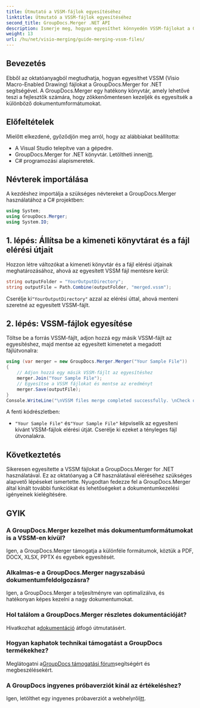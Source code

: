 ```yaml
---
title: Útmutató a VSSM-fájlok egyesítéséhez
linktitle: Útmutató a VSSM-fájlok egyesítéséhez
second_title: GroupDocs.Merger .NET API
description: Ismerje meg, hogyan egyesíthet könnyedén VSSM-fájlokat a GroupDocs.Merger for .NET segítségével. Lépésről lépésre útmutató C# fejlesztőknek.
weight: 13
url: /hu/net/visio-merging/guide-merging-vssm-files/
---
```

## Bevezetés
Ebből az oktatóanyagból megtudhatja, hogyan egyesíthet VSSM (Visio Macro-Enabled Drawing) fájlokat a GroupDocs.Merger for .NET segítségével. A GroupDocs.Merger egy hatékony könyvtár, amely lehetővé teszi a fejlesztők számára, hogy zökkenőmentesen kezeljék és egyesítsék a különböző dokumentumformátumokat.
## Előfeltételek
Mielőtt elkezdené, győződjön meg arról, hogy az alábbiakat beállította:
- A Visual Studio telepítve van a gépedre.
-  GroupDocs.Merger for .NET könyvtár. Letöltheti innen[itt](https://releases.groupdocs.com/merger/net/).
- C# programozási alapismeretek.

## Névterek importálása
A kezdéshez importálja a szükséges névtereket a GroupDocs.Merger használatához a C# projektben:
```csharp
using System; 
using GroupDocs.Merger;
using System.IO;
```
## 1. lépés: Állítsa be a kimeneti könyvtárat és a fájl elérési útjait
Hozzon létre változókat a kimeneti könyvtár és a fájl elérési útjainak meghatározásához, ahová az egyesített VSSM fájl mentésre kerül:
```csharp
string outputFolder = "YourOutputDirectory";
string outputFile = Path.Combine(outputFolder, "merged.vssm");
```
 Cserélje ki`"YourOutputDirectory"` azzal az elérési úttal, ahová menteni szeretné az egyesített VSSM-fájlt.
## 2. lépés: VSSM-fájlok egyesítése
Töltse be a forrás VSSM-fájlt, adjon hozzá egy másik VSSM-fájlt az egyesítéshez, majd mentse az egyesített kimenetet a megadott fájlútvonalra:
```csharp
using (var merger = new GroupDocs.Merger.Merger("Your Sample File"))
{
    // Adjon hozzá egy másik VSSM-fájlt az egyesítéshez
    merger.Join("Your Sample File");
    // Egyesítse a VSSM fájlokat és mentse az eredményt
    merger.Save(outputFile);
}
Console.WriteLine("\nVSSM files merge completed successfully. \nCheck output in {0}", outputFolder);
```
A fenti kódrészletben:
- `"Your Sample File"` és`"Your Sample File"` képviselik az egyesíteni kívánt VSSM-fájlok elérési útját. Cserélje ki ezeket a tényleges fájl útvonalakra.

## Következtetés
Sikeresen egyesítette a VSSM fájlokat a GroupDocs.Merger for .NET használatával. Ez az oktatóanyag a C# használatával eléréséhez szükséges alapvető lépéseket ismertette. Nyugodtan fedezze fel a GroupDocs.Merger által kínált további funkciókat és lehetőségeket a dokumentumkezelési igényeinek kielégítésére.

## GYIK
### A GroupDocs.Merger kezelhet más dokumentumformátumokat is a VSSM-en kívül?
Igen, a GroupDocs.Merger támogatja a különféle formátumok, köztük a PDF, DOCX, XLSX, PPTX és egyebek egyesítését.
### Alkalmas-e a GroupDocs.Merger nagyszabású dokumentumfeldolgozásra?
Igen, a GroupDocs.Merger a teljesítményre van optimalizálva, és hatékonyan képes kezelni a nagy dokumentumokat.
### Hol találom a GroupDocs.Merger részletes dokumentációját?
 Hivatkozhat a[dokumentáció](https://tutorials.groupdocs.com/merger/net/) átfogó útmutatásért.
### Hogyan kaphatok technikai támogatást a GroupDocs termékekhez?
 Meglátogatni a[GroupDocs támogatási fórum](https://forum.groupdocs.com/c/merger/32)segítségért és megbeszélésekért.
### A GroupDocs ingyenes próbaverziót kínál az értékeléshez?
 Igen, letölthet egy ingyenes próbaverziót a webhelyről[itt](https://releases.groupdocs.com/).